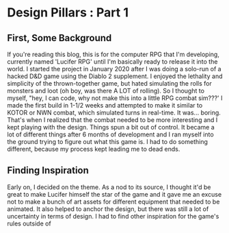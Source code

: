 # Design Pillars : Part 1
## First, Some Background
If you're reading this blog, this is for the computer RPG that I'm developing, currently named 'Lucifer RPG' until I'm basically ready to release it into the world. I started the project in January 2020 after I was doing a solo-run of a hacked D&D game using the Diablo 2 supplement. I enjoyed the lethality and simplicity of the thrown-together game, but hated simulating the rolls for monsters and loot (oh boy, was there A LOT of rolling). So I thought to myself, "hey, I can code, why not make this into a little RPG combat sim???' I made the first build in 1-1/2 weeks and attempted to make it similar to KOTOR or NWN combat, which simulated turns in real-time. It was... boring. That's when I realized that the combat needed to be more interesting and I kept playing with the design. Things spun a bit out of control. It became a lot of different things after 6 months of development and I ran myself into the ground trying to figure out what this game is. I had to do something different, because my process kept leading me to dead ends.

## Finding Inspiration
Early on, I decided on the theme. As a nod to its source, I thought it'd be great to make Lucifer himself the star of the game and it gave me an excuse not to make a bunch of art assets for different equipment that needed to be animated. It also helped to anchor the design, but there was still a lot of uncertainty in terms of design. I had to find other inspiration for the game's rules outside of
